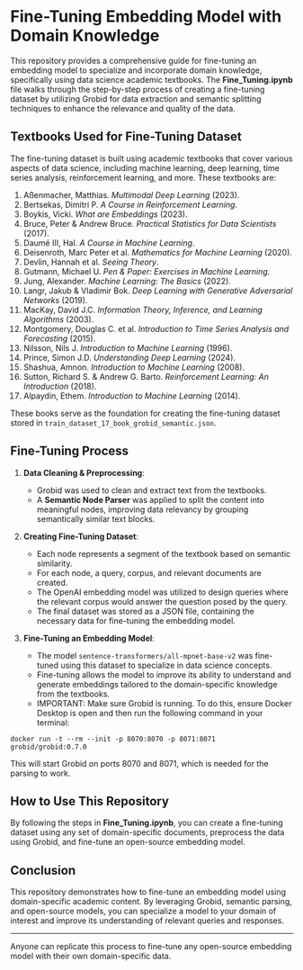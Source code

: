 # **Fine-Tuning Embedding Model with Domain Knowledge**

This repository provides a comprehensive guide for fine-tuning an embedding model to specialize and incorporate domain knowledge, specifically using data science academic textbooks. The **Fine_Tuning.ipynb** file walks through the step-by-step process of creating a fine-tuning dataset by utilizing Grobid for data extraction and semantic splitting techniques to enhance the relevance and quality of the data.

## **Textbooks Used for Fine-Tuning Dataset**

The fine-tuning dataset is built using academic textbooks that cover various aspects of data science, including machine learning, deep learning, time series analysis, reinforcement learning, and more. These textbooks are:

1. Aßenmacher, Matthias. *Multimodal Deep Learning* (2023).
2. Bertsekas, Dimitri P. *A Course in Reinforcement Learning*.
3. Boykis, Vicki. *What are Embeddings* (2023).
4. Bruce, Peter & Andrew Bruce. *Practical Statistics for Data Scientists* (2017).
5. Daumé III, Hal. *A Course in Machine Learning*.
6. Deisenroth, Marc Peter et al. *Mathematics for Machine Learning* (2020).
7. Devlin, Hannah et al. *Seeing Theory*.
8. Gutmann, Michael U. *Pen & Paper: Exercises in Machine Learning*.
9. Jung, Alexander. *Machine Learning: The Basics* (2022).
10. Langr, Jakub & Vladimir Bok. *Deep Learning with Generative Adversarial Networks* (2019).
11. MacKay, David J.C. *Information Theory, Inference, and Learning Algorithms* (2003).
12. Montgomery, Douglas C. et al. *Introduction to Time Series Analysis and Forecasting* (2015).
13. Nilsson, Nils J. *Introduction to Machine Learning* (1996).
14. Prince, Simon J.D. *Understanding Deep Learning* (2024).
15. Shashua, Amnon. *Introduction to Machine Learning* (2008).
16. Sutton, Richard S. & Andrew G. Barto. *Reinforcement Learning: An Introduction* (2018).
17. Alpaydin, Ethem. *Introduction to Machine Learning* (2014).

These books serve as the foundation for creating the fine-tuning dataset stored in `train_dataset_17_book_grobid_semantic.json`.

## **Fine-Tuning Process**

1. **Data Cleaning & Preprocessing**:
   - Grobid was used to clean and extract text from the textbooks.
   - A **Semantic Node Parser** was applied to split the content into meaningful nodes, improving data relevancy by grouping semantically similar text blocks.

2. **Creating Fine-Tuning Dataset**:
   - Each node represents a segment of the textbook based on semantic similarity.
   - For each node, a query, corpus, and relevant documents are created.
   - The OpenAI embedding model was utilized to design queries where the relevant corpus would answer the question posed by the query.
   - The final dataset was stored as a JSON file, containing the necessary data for fine-tuning the embedding model.

3. **Fine-Tuning an Embedding Model**:
   - The model `sentence-transformers/all-mpnet-base-v2` was fine-tuned using this dataset to specialize in data science concepts.
   - Fine-tuning allows the model to improve its ability to understand and generate embeddings tailored to the domain-specific knowledge from the textbooks.
   - IMPORTANT: Make sure Grobid is running. 
To do this, ensure Docker Desktop is open and then run the following command in your terminal:
```
docker run -t --rm --init -p 8070:8070 -p 8071:8071 grobid/grobid:0.7.0
```
This will start Grobid on ports 8070 and 8071, which is needed for the parsing to work.


## **How to Use This Repository**

By following the steps in **Fine_Tuning.ipynb**, you can create a fine-tuning dataset using any set of domain-specific documents, preprocess the data using Grobid, and fine-tune an open-source embedding model.

## **Conclusion**

This repository demonstrates how to fine-tune an embedding model using domain-specific academic content. By leveraging Grobid, semantic parsing, and open-source models, you can specialize a model to your domain of interest and improve its understanding of relevant queries and responses.

---

Anyone can replicate this process to fine-tune any open-source embedding model with their own domain-specific data.
